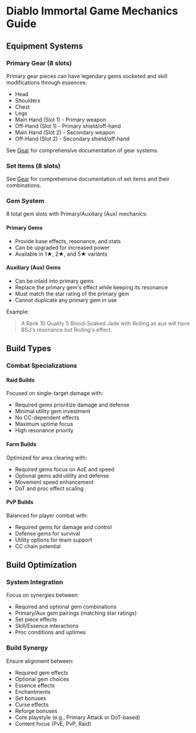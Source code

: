 # Diablo Immortal Game Mechanics Guide

## Equipment Systems

### Primary Gear (8 slots)

Primary gear pieces can have legendary gems socketed and skill modifications through essences:

- Head
- Shoulders
- Chest
- Legs
- Main Hand (Slot 1) - Primary weapon
- Off-Hand (Slot 1) - Primary shield/off-hand
- Main Hand (Slot 2) - Secondary weapon
- Off-Hand (Slot 2) - Secondary shield/off-hand

See [Gear](gear.md) for comprehensive documentation of gear systems.

### Set Items (8 slots)

See [Gear](gear.md) for comprehensive documentation of set items and their combinations.

### Gem System

8 total gem slots with Primary/Auxiliary (Aux) mechanics:

#### Primary Gems

- Provide base effects, resonance, and stats
- Can be upgraded for increased power
- Available in 1★, 2★, and 5★ variants

#### Auxiliary (Aux) Gems

- Can be inlaid into primary gems
- Replace the primary gem's effect while keeping its resonance
- Must match the star rating of the primary gem
- Cannot duplicate any primary gem in use

Example:
> A Rank 10 Quality 5 Blood-Soaked Jade with Roiling as aux will have BSJ's resonance but Roiling's effect.

## Build Types

### Combat Specializations

#### Raid Builds

Focused on single-target damage with:

- Required gems prioritize damage and defense
- Minimal utility gem investment
- No CC-dependent effects
- Maximum uptime focus
- High resonance priority

#### Farm Builds

Optimized for area clearing with:

- Required gems focus on AoE and speed
- Optional gems add utility and defense
- Movement speed enhancement
- DoT and proc effect scaling

#### PvP Builds

Balanced for player combat with:

- Required gems for damage and control
- Defense gems for survival
- Utility options for team support
- CC chain potential

## Build Optimization

### System Integration

Focus on synergies between:

- Required and optional gem combinations
- Primary/Aux gem pairings (matching star ratings)
- Set piece effects
- Skill/Essence interactions
- Proc conditions and uptimes

### Build Synergy

Ensure alignment between:

- Required gem effects
- Optional gem choices
- Essence effects
- Enchantments
- Set bonuses
- Curse effects
- Reforge bonuses
- Core playstyle (e.g., Primary Attack or DoT-based)
- Content focus (PvE, PvP, Raid)
